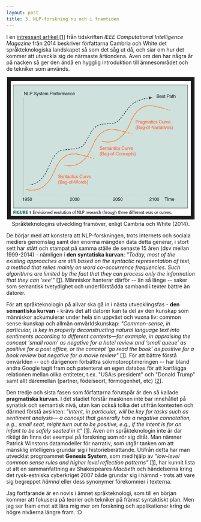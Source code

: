 ```yaml
---
layout: post
title: 3. NLP-forskning nu och i framtiden
---
```


I en [intressant artikel [1]](https://www.sentic.net/jumping-nlp-curves.pdf) från tidskriften *IEEE Computational Intelligence Magazine* från 2014 beskriver författarna Cambria och White det språkteknologiska landskapet så som det såg ut då, och siar om hur det kommer att utveckla sig de närmaste årtiondena. Även om den har några år på nacken så ger den ändå en hygglig introduktion till ämnesområdet och de tekniker som används.

<p align="center">
<img src="/images/evolution.PNG" alt="NLP-evolution" width="480" height="360" border="10" /> <br>
Språkteknologins utveckling framöver, enligt Cambria och White (2014).</p>

De börjar med att konstera att NLP-forskningen, trots internets och sociala mediers genomslag samt den enorma mängden data detta generar, i stort sett har stått och stampat på samma ställe de senaste 15 åren (dsv mellan 1999-2014) - nämligen i **den syntatiska kurvan**: *"Today, most of the existing approaches are still based on the syntactic representation of text, a method that relies mainly on word co-occurrence frequencies. Such algorithms are limited by the fact that they can process only the information that they can ‘see’"* [[1](https://www.sentic.net/jumping-nlp-curves.pdf)]. Människor hanterar därför -- än så länge -- saker som semantisk tvetydighet och underförstådda samband i texter bättre än datorer. 

För att språkteknologin på allvar ska gå in i nästa utvecklingsfas - **den semantiska kurvan** - krävs det att datorer kan ta del av den kunskap som människor ackumulerar under hela sin uppväxt och vuxna liv: common sense-kunskap och allmän omvärldskunskap: *"Common-sense, in particular, is key in properly deconstructing natural language text into sentiments according to different contexts—for example, in appraising the concept ‘small room’ as negative for a hotel review and ‘small queue’ as positive for a post office, or the concept ‘go read the book’ as positive for a book review but negative for a movie review"* [[1](https://www.sentic.net/jumping-nlp-curves.pdf)]. För att bättre förstå omvärlden -- och därigenom förbättra sökmotoroptimeringen -- har bland andra Google tagit fram och patenterat en egen databas för att kartlägga relationen mellan olika entiteter, t.ex. "USA:s president" och "Donald Trump" samt allt däremellan (partner, födelseort, förmögenhet, etc) [[2](https://searchengineland.com/google-patent-on-related-entities-and-what-it-means-for-seo-295727)].     

Den tredje och sista fasen som författarna förutspår är den så kallade **pragmatiska kurvan**. I det stadiet förstår maskinen inte bar innehållet på synatisk och semantisk nivå, utan kan också tolka det utifrån kontexten och därmed förstå avsikten: *"Intent, in particular, will be key for tasks such as sentiment analysis— a concept that generally has a negative connotation, e.g., small seat, might turn out to be positive, e.g., if the intent is for an infant to be safely seated in it"* [[1](https://www.sentic.net/jumping-nlp-curves.pdf)]. Även om språkteknologin inte är där riktigt än finns det exempel på forskning som rör sig ditåt. Man nämner Patrick Winstons datamodeller för narrativ, som utgår tanken om att mänsklig intelligens grundar sig i historieberättande. Utifrån detta har man utvecklat progroammet **Genesis System**, som med hjälp av *"low-level common sense rules and higher level reflection patterns"* [[1](https://www.sentic.net/jumping-nlp-curves.pdf)], har kunnit lista ut att en sammanfattning av Shakespeares *Macbeth* och händelserna kring det rysk-estniska cyberkriget 2007 både grundar sig i hämnd - trots att vare sig begreppet *hämnd* eller dess synonymer förekommer i texterna.   

Jag fortfarande är en novis i ämnet språkteknologi, som till en början kommer att fokusera på teorier och tekniker på främst syntaktiskt plan. Men jag ser fram emot att lära mig mer om forskning och applikationer kring de högre nivåerna längre fram. :D
